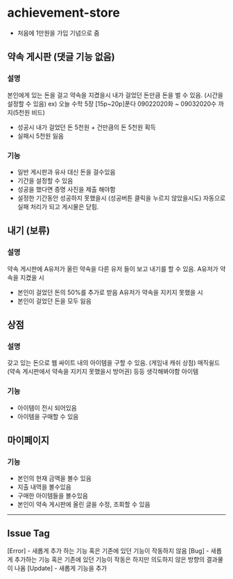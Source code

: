 # achievement-store 

- 처음에 1만원을 가입 기념으로 줌

## 약속 게시판 (댓글 기능 없음)
### 설명
 본인에게 있는 돈을 걸고 약속을 지켰을시 내가 걸었던 돈만큼 돈을 벌 수 있음.
 (시간을 설정할 수 있음)
 ex) 오늘 수학 5장 [15p~20p]푼다 09022020화 ~ 09032020수 까지(5천원 비드) 
 - 성공시 내가 걸었던 돈 5천원 + 건만큼의 돈 5천원 획득
 - 실패시 5천원 잃음
### 기능
 - 일반 게시판과 유사 대신 돈을 걸수있음
 - 기간을 설정할 수 있음
 - 성공을 했다면 증명 사진을 제출 해야함
 - 설정한 기간동안 성공하지 못했을시 (성공버튼 클릭을 누르지 않았을시도) 자동으로 
   실패 처리가 되고 게시물은 닫힘.

## 내기 (보류)
### 설명
 약속 게시판에 A유저가 올린 약속을 다른 유저 들이 보고 내기를 할 수 있음.
 A유저가 약속을 지켰을 시 
 - 본인이 걸었던 돈의 50%를 추가로 받음
 A유저가 약속을 지키지 못했을 시 
 - 본인이 걸었던 돈을 모두 잃음

## 상점
### 설명
갖고 있는 돈으로 웹 싸이트 내의 아이템을 구할 수 있음. (게임내 캐쉬 상점)
 매직쉴드 (약속 게시판에서 약속을 지키지 못했을시 방어권)
 등등 생각해봐야함 아이템

### 기능
 - 아이템이 전시 되어있음
 - 아이템을 구매할 수 있음

## 마이페이지
### 기능
- 본인의 현재 금액을 볼수 있음
- 지출 내역을 볼수있음
- 구매한 아이템들을 볼수있음
- 본인이 약속 게시판에 올린 글을 수정, 조회할 수 있음


----------------------------------------------------------------------------
## Issue Tag
[Error] - 새롭게 추가 하는 기능 혹은 기존에 있던 기능이 작동하지 않음
[Bug] - 새롭게 추가하는 기능 혹은 기존에 있던 기능이 작동은 하지만 의도하지 않은 방향의 결과물이 나옴
[Update] - 새롭게 기능을 추가
